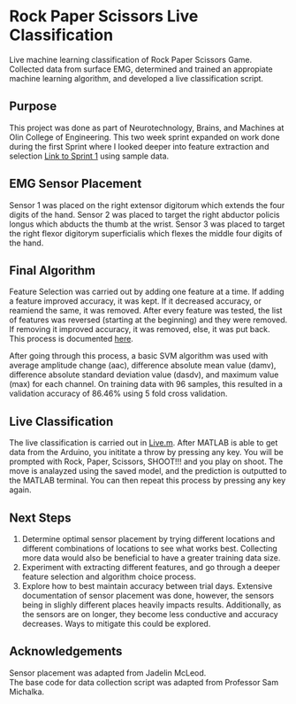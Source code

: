 # Rock Paper Scissors Live Classification
Live machine learning classification of Rock Paper Scissors Game. Collected data from surface EMG, determined and trained an appropiate machine learning algorithm, and developed a live classification script.

## Purpose
This project was done as part of Neurotechnology, Brains, and Machines at Olin College of Engineering. This two week sprint expanded on work done during the first Sprint where I looked deeper into feature extraction and selection [Link to Sprint 1](https://github.com/sam-coleman/EMG_Classification) using sample data. 

## EMG Sensor Placement
Sensor 1 was placed on the right extensor digitorum which extends the four digits of the hand. Sensor 2 was placed to target the right abductor policis longus which abducts the thumb at the wrist. Sensor 3 was placed to target the right flexor digitorym superficialis which flexes the middle four digits of the hand.

## Final Algorithm
Feature Selection was carried out by adding one feature at a time. If adding a feature improved accuracy, it was kept. If it decreased accuracy, or reamiend the same, it was removed. After every feature was tested, the list of features was reversed (starting at the beginning) and they were removed. If removing it improved accuracy, it was removed, else, it was put back. This process is documented [here](https://docs.google.com/spreadsheets/d/1_M0wU93rq6NhsuKuyM3MYKQpqXO0I0K3_6vRxLUg01A/edit?usp=sharing). 

After going through this process, a basic SVM algorithm was used with average amplitude change (aac), 
difference absolute mean value (damv), difference absolute standard deviation value (dasdv), and maximum value (max) for each channel. On training data with 96 samples, this resulted in a validation accuracy of 86.46% using 5 fold cross validation.

## Live Classification
The live classification is carried out in [Live.m](https://github.com/sam-coleman/EMG_Data_Collection/blob/main/Live.m). After MATLAB is able to get data from the Arduino, you inititate a throw by pressing any key. You will be prompted with Rock, Paper, Scissors, SHOOT!!! and you play on shoot. The move is analayzed using the saved model, and the prediction is outputted to the MATLAB terminal. You can then repeat this process by pressing any key again.

## Next Steps
1. Determine optimal sensor placement by trying different locations and different combinations of locations to see what works best. Collecting more data would also be beneficial to have a greater training data size. 
2. Experiment with extracting different features, and go through a deeper feature selection and algorithm choice process.
3. Explore how to best maintain accuracy between trial days. Extensive documentation of sensor placement was done, however, the sensors being in slighly different places heavily impacts results. Additionally, as the sensors are on longer, they become less conductive and accuracy decreases. Ways to mitigate this could be explored.

## Acknowledgements
Sensor placement was adapted from Jadelin McLeod.   
The base code for data collection script was adapted from Professor Sam Michalka.
